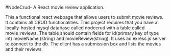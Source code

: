 #NodeCrud- A React movie review application.

This a functional react webpage that allows users to submit movie reviews. It contains all CRUD functionalities.
This project requires that you have a locally-hosted mysql database called nodecrud with a table called movie_reviews.
The table should contain fields for id(primary key of type int) movieName (string) and movieReview(string).
It uses an exress js server to connect to the db.
The client has a submission box and lists the movies and their reviews.
